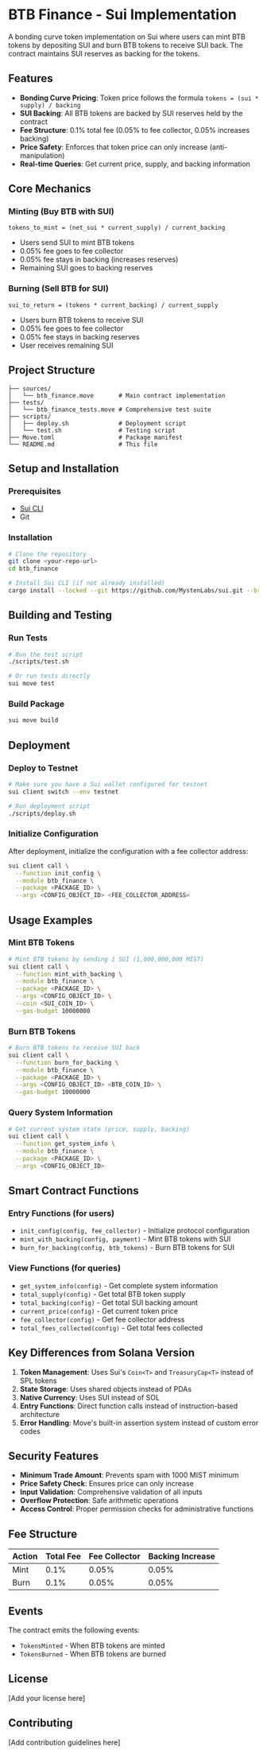 # BTB Finance - Sui Implementation

A bonding curve token implementation on Sui where users can mint BTB tokens by depositing SUI and burn BTB tokens to receive SUI back. The contract maintains SUI reserves as backing for the tokens.

## Features

- **Bonding Curve Pricing**: Token price follows the formula `tokens = (sui * supply) / backing`
- **SUI Backing**: All BTB tokens are backed by SUI reserves held by the contract
- **Fee Structure**: 0.1% total fee (0.05% to fee collector, 0.05% increases backing)
- **Price Safety**: Enforces that token price can only increase (anti-manipulation)
- **Real-time Queries**: Get current price, supply, and backing information

## Core Mechanics

### Minting (Buy BTB with SUI)
```
tokens_to_mint = (net_sui * current_supply) / current_backing
```
- Users send SUI to mint BTB tokens
- 0.05% fee goes to fee collector
- 0.05% fee stays in backing (increases reserves)
- Remaining SUI goes to backing reserves

### Burning (Sell BTB for SUI)
```
sui_to_return = (tokens * current_backing) / current_supply
```
- Users burn BTB tokens to receive SUI
- 0.05% fee goes to fee collector  
- 0.05% fee stays in backing reserves
- User receives remaining SUI

## Project Structure

```
├── sources/
│   └── btb_finance.move       # Main contract implementation
├── tests/
│   └── btb_finance_tests.move # Comprehensive test suite
├── scripts/
│   ├── deploy.sh              # Deployment script
│   └── test.sh                # Testing script
├── Move.toml                  # Package manifest
└── README.md                  # This file
```

## Setup and Installation

### Prerequisites
- [Sui CLI](https://docs.sui.io/guides/developer/getting-started/sui-install)
- Git

### Installation
```bash
# Clone the repository
git clone <your-repo-url>
cd btb_finance

# Install Sui CLI (if not already installed)
cargo install --locked --git https://github.com/MystenLabs/sui.git --branch mainnet sui
```

## Building and Testing

### Run Tests
```bash
# Run the test script
./scripts/test.sh

# Or run tests directly
sui move test
```

### Build Package
```bash
sui move build
```

## Deployment

### Deploy to Testnet
```bash
# Make sure you have a Sui wallet configured for testnet
sui client switch --env testnet

# Run deployment script
./scripts/deploy.sh
```

### Initialize Configuration
After deployment, initialize the configuration with a fee collector address:
```bash
sui client call \
  --function init_config \
  --module btb_finance \
  --package <PACKAGE_ID> \
  --args <CONFIG_OBJECT_ID> <FEE_COLLECTOR_ADDRESS>
```

## Usage Examples

### Mint BTB Tokens
```bash
# Mint BTB tokens by sending 1 SUI (1,000,000,000 MIST)
sui client call \
  --function mint_with_backing \
  --module btb_finance \
  --package <PACKAGE_ID> \
  --args <CONFIG_OBJECT_ID> \
  --coin <SUI_COIN_ID> \
  --gas-budget 10000000
```

### Burn BTB Tokens
```bash
# Burn BTB tokens to receive SUI back
sui client call \
  --function burn_for_backing \
  --module btb_finance \
  --package <PACKAGE_ID> \
  --args <CONFIG_OBJECT_ID> <BTB_COIN_ID> \
  --gas-budget 10000000
```

### Query System Information
```bash
# Get current system state (price, supply, backing)
sui client call \
  --function get_system_info \
  --module btb_finance \
  --package <PACKAGE_ID> \
  --args <CONFIG_OBJECT_ID>
```

## Smart Contract Functions

### Entry Functions (for users)
- `init_config(config, fee_collector)` - Initialize protocol configuration
- `mint_with_backing(config, payment)` - Mint BTB tokens with SUI
- `burn_for_backing(config, btb_tokens)` - Burn BTB tokens for SUI

### View Functions (for queries)
- `get_system_info(config)` - Get complete system information
- `total_supply(config)` - Get total BTB token supply
- `total_backing(config)` - Get total SUI backing amount
- `current_price(config)` - Get current token price
- `fee_collector(config)` - Get fee collector address
- `total_fees_collected(config)` - Get total fees collected

## Key Differences from Solana Version

1. **Token Management**: Uses Sui's `Coin<T>` and `TreasuryCap<T>` instead of SPL tokens
2. **State Storage**: Uses shared objects instead of PDAs
3. **Native Currency**: Uses SUI instead of SOL
4. **Entry Functions**: Direct function calls instead of instruction-based architecture
5. **Error Handling**: Move's built-in assertion system instead of custom error codes

## Security Features

- **Minimum Trade Amount**: Prevents spam with 1000 MIST minimum
- **Price Safety Check**: Ensures price can only increase
- **Input Validation**: Comprehensive validation of all inputs
- **Overflow Protection**: Safe arithmetic operations
- **Access Control**: Proper permission checks for administrative functions

## Fee Structure

| Action | Total Fee | Fee Collector | Backing Increase |
|--------|-----------|---------------|------------------|
| Mint   | 0.1%      | 0.05%         | 0.05%           |
| Burn   | 0.1%      | 0.05%         | 0.05%           |

## Events

The contract emits the following events:

- `TokensMinted` - When BTB tokens are minted
- `TokensBurned` - When BTB tokens are burned

## License

[Add your license here]

## Contributing

[Add contribution guidelines here]